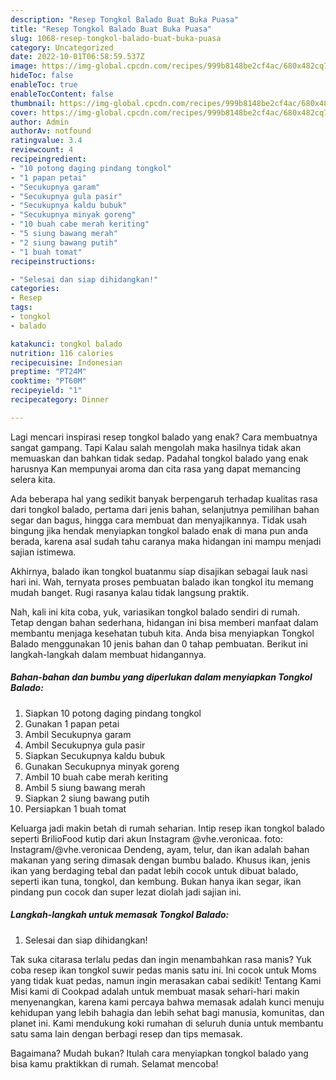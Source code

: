 ```yaml
---
description: "Resep Tongkol Balado Buat Buka Puasa"
title: "Resep Tongkol Balado Buat Buka Puasa"
slug: 1068-resep-tongkol-balado-buat-buka-puasa
category: Uncategorized
date: 2022-10-01T06:58:59.537Z
image: https://img-global.cpcdn.com/recipes/999b8148be2cf4ac/680x482cq70/tongkol-balado-foto-resep-utama.jpg
hideToc: false
enableToc: true
enableTocContent: false
thumbnail: https://img-global.cpcdn.com/recipes/999b8148be2cf4ac/680x482cq70/tongkol-balado-foto-resep-utama.jpg
cover: https://img-global.cpcdn.com/recipes/999b8148be2cf4ac/680x482cq70/tongkol-balado-foto-resep-utama.jpg
author: Admin
authorAv: notfound
ratingvalue: 3.4
reviewcount: 4
recipeingredient:
- "10 potong daging pindang tongkol"
- "1 papan petai"
- "Secukupnya garam"
- "Secukupnya gula pasir"
- "Secukupnya kaldu bubuk"
- "Secukupnya minyak goreng"
- "10 buah cabe merah keriting"
- "5 siung bawang merah"
- "2 siung bawang putih"
- "1 buah tomat"
recipeinstructions:

- "Selesai dan siap dihidangkan!"
categories:
- Resep
tags:
- tongkol
- balado

katakunci: tongkol balado 
nutrition: 116 calories
recipecuisine: Indonesian
preptime: "PT24M"
cooktime: "PT60M"
recipeyield: "1"
recipecategory: Dinner

---
```



Lagi mencari inspirasi resep tongkol balado yang enak? Cara membuatnya sangat gampang. Tapi Kalau salah mengolah maka hasilnya tidak akan memuaskan dan bahkan tidak sedap. Padahal tongkol balado yang enak harusnya Kan mempunyai aroma dan cita rasa yang dapat memancing selera kita.


Ada beberapa hal yang sedikit banyak berpengaruh terhadap kualitas rasa dari tongkol balado, pertama dari jenis bahan, selanjutnya pemilihan bahan segar dan bagus, hingga cara membuat dan menyajikannya. Tidak usah bingung jika hendak menyiapkan tongkol balado enak di mana pun anda berada, karena asal sudah tahu caranya maka hidangan ini mampu menjadi sajian istimewa.

Akhirnya, balado ikan tongkol buatanmu siap disajikan sebagai lauk nasi hari ini. Wah, ternyata proses pembuatan balado ikan tongkol itu memang mudah banget. Rugi rasanya kalau tidak langsung praktik.


Nah, kali ini kita coba, yuk, variasikan tongkol balado sendiri di rumah. Tetap dengan bahan sederhana, hidangan ini bisa memberi manfaat dalam membantu menjaga kesehatan tubuh kita. Anda bisa menyiapkan Tongkol Balado menggunakan 10 jenis bahan dan 0 tahap pembuatan. Berikut ini langkah-langkah dalam membuat hidangannya.

<!--inarticleads1-->

##### Bahan-bahan dan bumbu yang diperlukan dalam menyiapkan Tongkol Balado:

1. Siapkan 10 potong daging pindang tongkol
1. Gunakan 1 papan petai
1. Ambil Secukupnya garam
1. Ambil Secukupnya gula pasir
1. Siapkan Secukupnya kaldu bubuk
1. Gunakan Secukupnya minyak goreng
1. Ambil 10 buah cabe merah keriting
1. Ambil 5 siung bawang merah
1. Siapkan 2 siung bawang putih
1. Persiapkan 1 buah tomat


Keluarga jadi makin betah di rumah seharian. Intip resep ikan tongkol balado seperti BrilioFood kutip dari akun Instagram @vhe.veronicaa. foto: Instagram/@vhe.veronicaa Dendeng, ayam, telur, dan ikan adalah bahan makanan yang sering dimasak dengan bumbu balado. Khusus ikan, jenis ikan yang berdaging tebal dan padat lebih cocok untuk dibuat balado, seperti ikan tuna, tongkol, dan kembung. Bukan hanya ikan segar, ikan pindang pun cocok dan super lezat diolah jadi sajian ini. 

<!--inarticleads2-->

##### Langkah-langkah untuk memasak Tongkol Balado:


1. Selesai dan siap dihidangkan!

Tak suka citarasa terlalu pedas dan ingin menambahkan rasa manis? Yuk coba resep ikan tongkol suwir pedas manis satu ini. Ini cocok untuk Moms yang tidak kuat pedas, namun ingin merasakan cabai sedikit! Tentang Kami Misi kami di Cookpad adalah untuk membuat masak sehari-hari makin menyenangkan, karena kami percaya bahwa memasak adalah kunci menuju kehidupan yang lebih bahagia dan lebih sehat bagi manusia, komunitas, dan planet ini. Kami mendukung koki rumahan di seluruh dunia untuk membantu satu sama lain dengan berbagi resep dan tips memasak. 

Bagaimana? Mudah bukan? Itulah cara menyiapkan tongkol balado yang bisa kamu praktikkan di rumah. Selamat mencoba!
